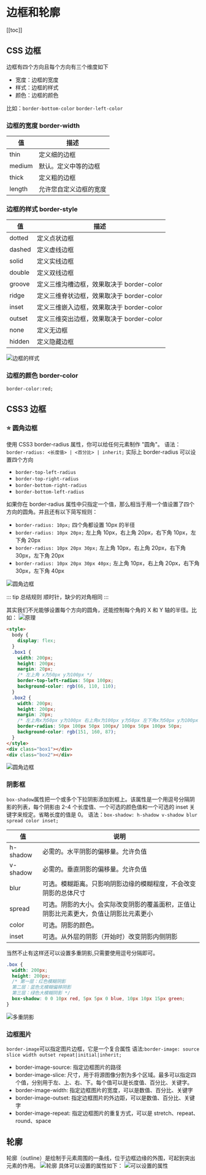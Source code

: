 # 边框和轮廓

[[toc]]

## CSS 边框

边框有四个方向且每个方向有三个维度如下

- 宽度：边框的宽度
- 样式：边框的样式
- 颜色：边框的颜色

比如：`border-bottom-color` `border-left-color`

### 边框的宽度 border-width

| 值     | 描述                   |
| ------ | ---------------------- |
| thin   | 定义细的边框           |
| medium | 默认。定义中等的边框   |
| thick  | 定义粗的边框           |
| length | 允许您自定义边框的宽度 |

### 边框的样式 border-style

| 值     | 描述                                      |
| ------ | ----------------------------------------- |
| dotted | 定义点状边框                              |
| dashed | 定义虚线边框                              |
| solid  | 定义实线边框                              |
| double | 定义双线边框                              |
| groove | 定义三维沟槽边框，效果取决于 border-color |
| ridge  | 定义三维脊状边框，效果取决于 border-color |
| inset  | 定义三维嵌入边框，效果取决于 border-color |
| outset | 定义三维突出边框，效果取决于 border-color |
| none   | 定义无边框                                |
| hidden | 定义隐藏边框                              |

![边框的样式](https://image-bucket-1307756649.cos.ap-chengdu.myqcloud.com/image/20250618205100909.png)

### 边框的颜色 border-color

`border-color:red;`

## CSS3 边框

### :star: 圆角边框

使用 CSS3 border-radius 属性，你可以给任何元素制作 "圆角"。
语法：`border-radius: <长度值> | <百分比> | inherit;`
实际上 border-radius 可以设置四个方向

- `border-top-left-radius`
- `border-top-right-radius`
- `border-bottom-right-radius`
- `border-bottom-left-radius`

如果你在 border-radius 属性中只指定一个值，那么相当于用一个值设置了四个方向的圆角。并且还有以下简写规则：

- `border-radius: 10px;` 四个角都设置 10px 的半径
- `border-radius: 10px 20px;` 左上角 10px，右上角 20px，右下角 10px，左下角 20px
- `border-radius: 10px 20px 30px;` 左上角 10px，右上角 20px，右下角 30px，左下角 20px
- `border-radius: 10px 20px 30px 40px;` 左上角 10px，右上角 20px，右下角 30px，左下角 40px

![圆角边框](https://image-bucket-1307756649.cos.ap-chengdu.myqcloud.com/image/20250625192631755.png)

::: tip 总结规则
顺时针，缺少的对角相同
:::

其实我们不光能够设置每个方向的圆角，还能控制每个角的 X 和 Y 轴的半径。比如：
![原理](https://image-bucket-1307756649.cos.ap-chengdu.myqcloud.com/image/20250625200851202.png)

```html {9-10,17-18}
<style>
  body {
    display: flex;
  }
  .box1 {
    width: 200px;
    height: 200px;
    margin: 20px;
    /* 左上角 x为50px y为100px */
    border-top-left-radius: 50px 100px;
    background-color: rgb(66, 110, 110);
  }
  .box2 {
    width: 200px;
    height: 200px;
    margin: 20px;
    /* 左上角x为50px y为100px 右上角x为100px y为50px 左下角x为50px y为100px 右下角x为100px y为50px */
    border-radius: 50px 100px 50px 100px/ 100px 50px 100px 50px;
    background-color: rgb(151, 160, 87);
  }
</style>
<div class="box1"></div>
<div class="box2"></div>
```

![圆角边框](https://image-bucket-1307756649.cos.ap-chengdu.myqcloud.com/image/20250625200550465.png)

### 阴影框

`box-shadow`属性把一个或多个下拉阴影添加到框上。该属性是一个用逗号分隔阴影的列表，每个阴影由 2-4 个长度值、一个可选的颜色值和一个可选的 inset 关键字来规定。省略长度的值是 0。
语法：`box-shadow: h-shadow v-shadow blur spread color inset;`

| 值       | 说明                                                                                   |
| -------- | -------------------------------------------------------------------------------------- |
| h-shadow | 必需的。水平阴影的偏移量。允许负值                                                     |
| v-shadow | 必需的。垂直阴影的偏移量。允许负值                                                     |
| blur     | 可选。模糊距离。只影响阴影边缘的模糊程度，不会改变阴影的总体尺寸                       |
| spread   | 可选。阴影的大小。会实际改变阴影的覆盖面积，正值让阴影比元素更大，负值让阴影比元素更小 |
| color    | 可选。阴影的颜色。                                                                     |
| inset    | 可选。从外层的阴影（开始时）改变阴影内侧阴影                                           |

当然不止有这样还可以设置多重阴影,只需要使用逗号分隔即可。

```css
.box {
  width: 200px;
  height: 200px;
  /* 第一层：红色模糊阴影
  第二层：蓝色无模糊偏移阴影 
  第三层：绿色大模糊阴影 */
  box-shadow: 0 0 10px red, 5px 5px 0 blue, 10px 10px 15px green;
}
```

![多重阴影](https://image-bucket-1307756649.cos.ap-chengdu.myqcloud.com/image/20250625202504486.png)

### 边框图片

`border-image`可以指定图片边框，它是一个复合属性
语法:`border-image: source slice width outset repeat|initial|inherit;`

- border-image-source: 指定边框图片的路径
- border-image-slice: 尺寸，用于将源图像分割为多个区域。最多可以指定四个值，分别用于左、上、右、下。每个值可以是长度值、百分比、关键字。
- border-image-width: 指定边框图片的宽度，可以是数值、百分比、关键字
- border-image-outset: 指定边框图片的外边距，可以是数值、百分比、关键字
- border-image-repeat: 指定边框图片的重复方式，可以是 stretch、repeat、round、space

## 轮廓

轮廓（outline）是绘制于元素周围的一条线，位于边框边缘的外围，可起到突出元素的作用。
![轮廓](https://image-bucket-1307756649.cos.ap-chengdu.myqcloud.com/image/20250625205355424.png)
具体可以设置的属性如下：
![可以设置的属性](https://image-bucket-1307756649.cos.ap-chengdu.myqcloud.com/image/20250625205522469.png)
